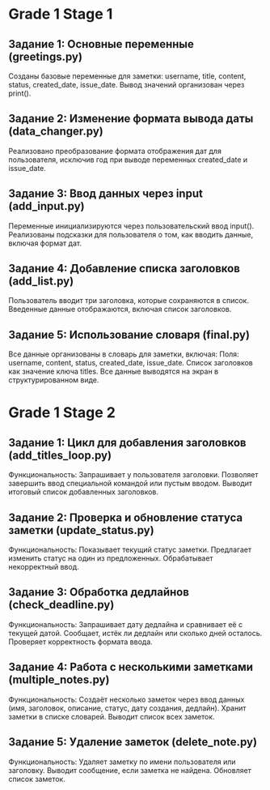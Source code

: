 # Grade 1 Stage 1
## Задание 1: Основные переменные (greetings.py)
Созданы базовые переменные для заметки: username, title, content, status, created_date, issue_date.
Вывод значений организован через print().

## Задание 2: Изменение формата вывода даты (data_changer.py)
Реализовано преобразование формата отображения дат для пользователя, исключив год при выводе переменных created_date и issue_date.

## Задание 3: Ввод данных через input (add_input.py)
Переменные инициализируются через пользовательский ввод input().
Реализованы подсказки для пользователя о том, как вводить данные, включая формат дат.

## Задание 4: Добавление списка заголовков (add_list.py)
Пользователь вводит три заголовка, которые сохраняются в список.
Введенные данные отображаются, включая список заголовков.

## Задание 5: Использование словаря (final.py)
Все данные организованы в словарь для заметки, включая:
Поля: username, content, status, created_date, issue_date.
Список заголовков как значение ключа titles.
Все данные выводятся на экран в структурированном виде.


# Grade 1 Stage 2
## Задание 1: Цикл для добавления заголовков (add_titles_loop.py)
Функциональность:
Запрашивает у пользователя заголовки.
Позволяет завершить ввод специальной командой или пустым вводом.
Выводит итоговый список добавленных заголовков.

## Задание 2: Проверка и обновление статуса заметки (update_status.py)
Функциональность:
Показывает текущий статус заметки.
Предлагает изменить статус на один из предложенных.
Обрабатывает некорректный ввод.

## Задание 3: Обработка дедлайнов (check_deadline.py)
Функциональность:
Запрашивает дату дедлайна и сравнивает её с текущей датой.
Сообщает, истёк ли дедлайн или сколько дней осталось.
Проверяет корректность формата ввода.


## Задание 4: Работа с несколькими заметками (multiple_notes.py)
Функциональность:
Создаёт несколько заметок через ввод данных (имя, заголовок, описание, статус, дату создания, дедлайн).
Хранит заметки в списке словарей.
Выводит список всех заметок.

## Задание 5: Удаление заметок (delete_note.py)
Функциональность:
Удаляет заметку по имени пользователя или заголовку.
Выводит сообщение, если заметка не найдена.
Обновляет список заметок.

